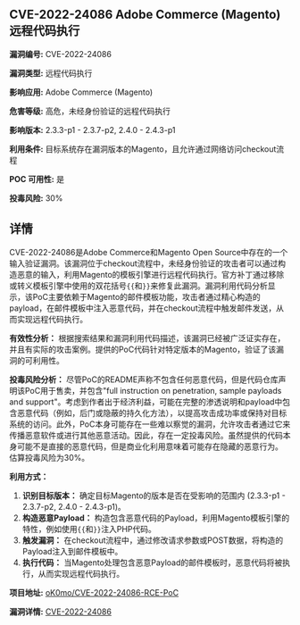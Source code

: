 ## CVE-2022-24086 Adobe Commerce (Magento) 远程代码执行

**漏洞编号:** CVE-2022-24086

**漏洞类型:** 远程代码执行

**影响应用:** Adobe Commerce (Magento)

**危害等级:** 高危，未经身份验证的远程代码执行

**影响版本:** 2.3.3-p1 - 2.3.7-p2, 2.4.0 - 2.4.3-p1

**利用条件:** 目标系统存在漏洞版本的Magento，且允许通过网络访问checkout流程

**POC 可用性:** 是

**投毒风险:** 30%

## 详情

CVE-2022-24086是Adobe Commerce和Magento Open Source中存在的一个输入验证漏洞。该漏洞位于checkout流程中，未经身份验证的攻击者可以通过构造恶意的输入，利用Magento的模板引擎进行远程代码执行。官方补丁通过移除或转义模板引擎中使用的双花括号`{{`和`}}`来修复此漏洞。漏洞利用代码分析显示，该PoC主要依赖于Magento的邮件模板功能，攻击者通过精心构造的payload，在邮件模板中注入恶意代码，并在checkout流程中触发邮件发送，从而实现远程代码执行。

**有效性分析：**
根据搜索结果和漏洞利用代码描述，该漏洞已经被广泛证实存在，并且有实际的攻击案例。提供的PoC代码针对特定版本的Magento，验证了该漏洞的可利用性。

**投毒风险分析：**
尽管PoC的README声称不包含任何恶意代码，但是代码仓库声明该PoC用于售卖，并包含"full instruction on penetration, sample payloads and support"。考虑到作者出于经济利益，可能在完整的渗透说明和payload中包含恶意代码（例如，后门或隐蔽的持久化方法），以提高攻击成功率或保持对目标系统的访问。此外，PoC本身可能存在一些难以察觉的漏洞，允许攻击者通过它来传播恶意软件或进行其他恶意活动。因此，存在一定投毒风险。虽然提供的代码本身可能不是直接的恶意代码，但是商业化利用意味着可能存在隐藏的恶意行为。 估算投毒风险为30%。

**利用方式：**
1.  **识别目标版本：** 确定目标Magento的版本是否在受影响的范围内 (2.3.3-p1 - 2.3.7-p2, 2.4.0 - 2.4.3-p1)。
2.  **构造恶意Payload：** 构造包含恶意代码的Payload，利用Magento模板引擎的特性，例如使用`{{`和`}}`注入PHP代码。
3.  **触发漏洞：** 在checkout流程中，通过修改请求参数或POST数据，将构造的Payload注入到邮件模板中。
4.  **执行代码：** 当Magento处理包含恶意Payload的邮件模板时，恶意代码将被执行，从而实现远程代码执行。

**项目地址:** [oK0mo/CVE-2022-24086-RCE-PoC](https://github.com/oK0mo/CVE-2022-24086-RCE-PoC)

**漏洞详情:** [CVE-2022-24086](https://nvd.nist.gov/vuln/detail/CVE-2022-24086)